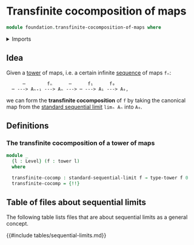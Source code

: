 # Transfinite cocomposition of maps

```agda
module foundation.transfinite-cocomposition-of-maps where
```

<details><summary>Imports</summary>

```agda
open import foundation.sequential-limits
open import foundation.towers
open import foundation.universe-levels
```

</details>

## Idea

Given a [tower](foundation.towers.md) of maps, i.e. a certain infinite
[sequence](foundation.dependent-sequences.md) of maps `fₙ`:

```text
      ⋯        fₙ      ⋯      f₁      f₀
  ⋯ ---> Aₙ₊₁ ---> Aₙ ---> ⋯ ---> A₁ ---> A₀,
```

we can form the **transfinite cocomposition** of `f` by taking the canonical map
from the [standard sequential limit](foundation.sequential-limits.md) `limₙ Aₙ`
into `A₀`.

## Definitions

### The transfinite cocomposition of a tower of maps

```agda
module _
  {l : Level} (f : tower l)
  where

  transfinite-cocomp : standard-sequential-limit f → type-tower f 0
  transfinite-cocomp = {!!}
```

## Table of files about sequential limits

The following table lists files that are about sequential limits as a general
concept.

{{#include tables/sequential-limits.md}}
